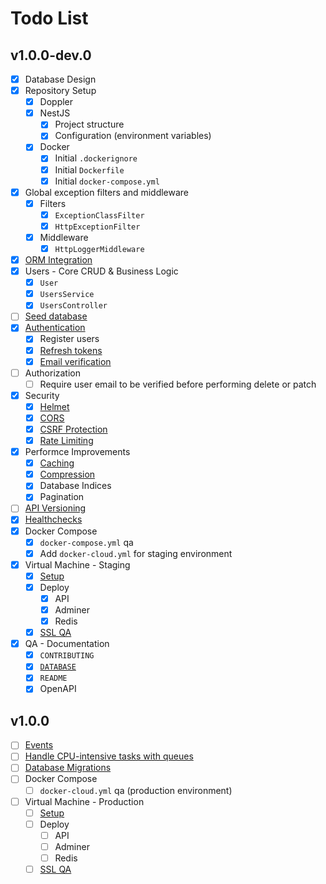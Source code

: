 # Todo List

## v1.0.0-dev.0

- [x] Database Design
- [x] Repository Setup
  - [x] Doppler
  - [x] NestJS
    - [x] Project structure
    - [x] Configuration (environment variables)
  - [x] Docker
    - [x] Initial `.dockerignore`
    - [x] Initial `Dockerfile`
    - [x] Initial `docker-compose.yml`
- [x] Global exception filters and middleware
  - [x] Filters
    - [x] `ExceptionClassFilter`
    - [x] `HttpExceptionFilter`
  - [x] Middleware
    - [x] `HttpLoggerMiddleware`
- [x] [ORM Integration][1]
- [x] Users - Core CRUD & Business Logic
  - [x] `User`
  - [x] `UsersService`
  - [x] `UsersController`
- [ ] [Seed database][2]
- [x] [Authentication][3]
  - [x] Register users
  - [x] [Refresh tokens][4]
  - [x] [Email verification][5]
- [ ] Authorization
  - [ ] Require user email to be verified before performing delete or patch
- [x] Security
  - [x] [Helmet][6]
  - [x] [CORS][7]
  - [x] [CSRF Protection][8]
  - [x] [Rate Limiting][9]
- [x] Performce Improvements
  - [x] [Caching][10]
  - [x] [Compression][11]
  - [x] Database Indices
  - [x] Pagination
- [ ] [API Versioning][12]
- [x] [Healthchecks][13]
- [x] Docker Compose
  - [x] `docker-compose.yml` qa
  - [x] Add `docker-cloud.yml` for staging environment
- [x] Virtual Machine - Staging
  - [x] [Setup][14]
  - [x] Deploy
    - [x] API
    - [x] Adminer
    - [x] Redis
  - [x] [SSL QA][15]
- [x] QA - Documentation
  - [x] `CONTRIBUTING`
  - [x] [`DATABASE`](docs/DATABASE.dbml)
  - [x] `README`
  - [x] OpenAPI

## v1.0.0

- [ ] [Events][16]
- [ ] [Handle CPU-intensive tasks with queues][17]
- [ ] [Database Migrations][18]
- [ ] Docker Compose
  - [ ] `docker-cloud.yml` qa (production environment)
- [ ] Virtual Machine - Production
  - [ ] [Setup][14]
  - [ ] Deploy
    - [ ] API
    - [ ] Adminer
    - [ ] Redis
  - [ ] [SSL QA][15]

[1]: https://docs.nestjs.com/techniques/database#sequelize-integration
[2]: https://sequelize.org/v7/manual/migrations.html#creating-the-first-seed
[3]: https://docs.nestjs.com/security/authentication
[4]: https://wanago.io/2020/09/21/api-nestjs-refresh-tokens-jwt
[5]: https://wanago.io/2021/07/12/api-nestjs-confirming-email
[6]: https://docs.nestjs.com/security/helmet
[7]: https://docs.nestjs.com/security/cors
[8]: https://docs.nestjs.com/security/csrf
[9]: https://docs.nestjs.com/security/rate-limiting
[10]: https://docs.nestjs.com/techniques/caching
[11]: https://docs.nestjs.com/techniques/compression
[12]: https://docs.nestjs.com/techniques/versioning#uri-versioning-type
[13]: https://docs.nestjs.com/recipes/terminus
[14]: https://gist.github.com/unicornware/34d6f4678232ee4bd99cad861209577b
[15]: https://ssllabs.com/ssltest
[16]: https://docs.nestjs.com/techniques/events
[17]: https://wanago.io/2021/05/03/api-nestjs-cpu-intensive-tasks-queues
[18]: https://sequelize.org/v7/manual/migrations
